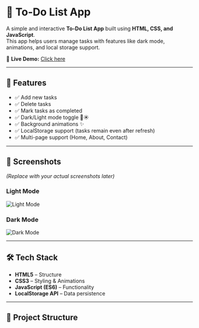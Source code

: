 # 📝 To-Do List App  

A simple and interactive **To-Do List App** built using **HTML, CSS, and JavaScript**.  
This app helps users manage tasks with features like dark mode, animations, and local storage support.  

🔗 **Live Demo:** [Click here](https://your-username.github.io/todo-app/)  

---

## 🚀 Features
- ✅ Add new tasks  
- ✅ Delete tasks  
- ✅ Mark tasks as completed  
- ✅ Dark/Light mode toggle 🌙☀️  
- ✅ Background animations ✨  
- ✅ LocalStorage support (tasks remain even after refresh)  
- ✅ Multi-page support (Home, About, Contact)  

---

## 📸 Screenshots  
*(Replace with your actual screenshots later)*  

### Light Mode  
![Light Mode](screenshots/light-mode.png)  

### Dark Mode  
![Dark Mode](screenshots/dark-mode.png)  

---

## 🛠 Tech Stack  
- **HTML5** – Structure  
- **CSS3** – Styling & Animations  
- **JavaScript (ES6)** – Functionality  
- **LocalStorage API** – Data persistence  

---

## 📂 Project Structure  

